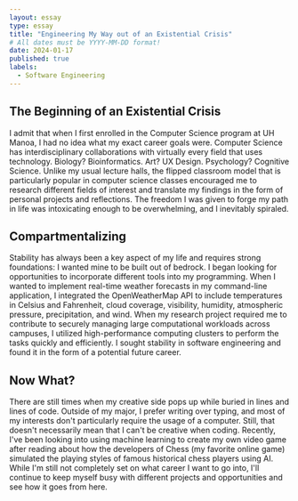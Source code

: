```yaml
---
layout: essay
type: essay
title: "Engineering My Way out of an Existential Crisis"
# All dates must be YYYY-MM-DD format!
date: 2024-01-17
published: true
labels:
  - Software Engineering
---
```


## The Beginning of an Existential Crisis

I admit that when I first enrolled in the Computer Science program at UH Manoa, I had no idea what my exact career goals were. Computer Science has interdisciplinary collaborations with virtually every field that uses technology. Biology? Bioinformatics. Art? UX Design. Psychology? Cognitive Science. Unlike my usual lecture halls, the flipped classroom model that is particularly popular in computer science classes encouraged me to research different fields of interest and translate my findings in the form of personal projects and reflections. The freedom I was given to forge my path in life was intoxicating enough to be overwhelming, and I inevitably spiraled.

## Compartmentalizing

Stability has always been a key aspect of my life and requires strong foundations: I wanted mine to be built out of bedrock. I began looking for opportunities to incorporate different tools into my programming. When I wanted to implement real-time weather forecasts in my command-line application, I integrated the OpenWeatherMap API to include temperatures in Celsius and Fahrenheit, cloud coverage, visibility, humidity, atmospheric pressure, precipitation, and wind. When my research project required me to contribute to securely managing large computational workloads across campuses, I utilized high-performance computing clusters to perform the tasks quickly and efficiently. I sought stability in software engineering and found it in the form of a potential future career.

## Now What?

There are still times when my creative side pops up while buried in lines and lines of code. Outside of my major, I prefer writing over typing, and most of my interests don't particularly require the usage of a computer. Still, that doesn't necessarily mean that I can't be creative when coding. Recently, I've been looking into using machine learning to create my own video game after reading about how the developers of Chess (my favorite online game) simulated the playing styles of famous historical chess players using AI. While I'm still not completely set on what career I want to go into, I'll continue to keep myself busy with different projects and opportunities and see how it goes from here.
